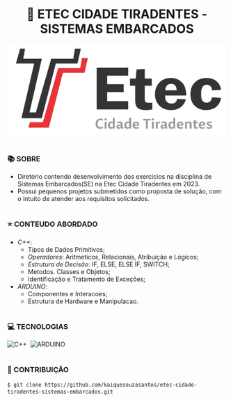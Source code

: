 <h1 align=center>🌇 ETEC CIDADE TIRADENTES - SISTEMAS EMBARCADOS</h1>

<p align="center">
  <img src="etec.png" width="500">
</p>

#
### 📚 SOBRE

- Diretório contendo desenvolvimento dos exercícios na disciplina de Sistemas Embarcados(SE) na Etec Cidade Tiradentes em 2023.
- Possui pequenos projetos submetidos como proposta de solução, com o intuito de atender aos requisitos solicitados.

#
### ⭐ CONTEUDO ABORDADO

- *C++*:
  - Tipos de Dados Primitivos;
  - *Operadores*: Aritmeticos, Relacionais, Atribuição e Lógicos;
  - *Estrutura de Decisão*: IF, ELSE, ELSE IF, SWITCH;
  - Metodos. Classes e Objetos;
  - Identificação e Tratamento de Exceções;
- *ARDUINO*:
  - Componentes e Interacoes;
  - Estrutura de Hardware e Manipulacao.

#
### 💻 TECNOLOGIAS

![C++](https://img.shields.io/badge/C%2B%2B-00599C?style=for-the-badge&logo=c%2B%2B&logoColor=white)&nbsp;
![ARDUINO](https://img.shields.io/badge/Arduino-00979D?style=for-the-badge&logo=Arduino&logoColor=white)&nbsp;

#
### 🔗 CONTRIBUIÇÃO

```
$ git clone https://github.com/kaiquesouzasantos/etec-cidade-tiradentes-sistemas-embarcados.git 
```
